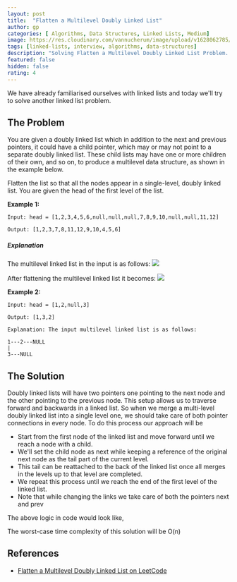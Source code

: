 ```yaml
---
layout: post
title:  "Flatten a Multilevel Doubly Linked List"
author: gp
categories: [ Algorithms, Data Structures, Linked Lists, Medium]
image: https://res.cloudinary.com/vannucherum/image/upload/v1628062785/vannucherum.com/posts/2021-08-08-flatten-a-multilevel-doubly-linked-list/thumb.png
tags: [linked-lists, interview, algorithms, data-structures]
description: "Solving Flatten a Multilevel Doubly Linked List Problem. Different approaches to solve the problem and their corresponding time and space complexities explained."
featured: false
hidden: false
rating: 4
---
```

  

We have already familiarised ourselves with linked lists and today we'll try to solve another linked list problem.


## The Problem

You are given a doubly linked list which in addition to the next and previous pointers, it could have a child pointer, which may or may not point to a separate doubly linked list. These child lists may have one or more children of their own, and so on, to produce a multilevel data structure, as shown in the example below.

Flatten the list so that all the nodes appear in a single-level, doubly linked list. You are given the head of the first level of the list.

  

**Example 1:**

```
Input: head = [1,2,3,4,5,6,null,null,null,7,8,9,10,null,null,11,12]

Output: [1,2,3,7,8,11,12,9,10,4,5,6]
```

##### Explanation

The multilevel linked list in the input is as follows:
<img src="https://res.cloudinary.com/vannucherum/image/upload/v1628062863/vannucherum.com/posts/2021-08-08-flatten-a-multilevel-doubly-linked-list/example.png">

After flattening the multilevel linked list it becomes:
<img src="https://res.cloudinary.com/vannucherum/image/upload/v1628062887/vannucherum.com/posts/2021-08-08-flatten-a-multilevel-doubly-linked-list/example_output.png">

  

**Example 2:**

```
Input: head = [1,2,null,3]

Output: [1,3,2]

Explanation: The input multilevel linked list is as follows:

1---2---NULL
|
3---NULL
```

## The Solution

  

Doubly linked lists will have two pointers one pointing to the next node and the other pointing to the previous node. This setup allows us to traverse forward and backwards in a linked list. So when we merge a multi-level doubly linked list into a single level one, we should take care of both pointer connections in every node. To do this process our approach will be

-   Start from the first node of the linked list and move forward until we reach a node with a child.
-   We'll set the child node as next while keeping a reference of the original next node as the tail part of the current level.
-   This tail can be reattached to the back of the linked list once all merges in the levels up to that level are completed.
-   We repeat this process until we reach the end of the first level of the linked list.
-   Note that while changing the links we take care of both the pointers next and prev

  

The above logic in code would look like,

<script src="http://gist-it.appspot.com/https://github.com/vishnu-gp/algorithm-ds/blob/master/Excercises/LinkedLists/02_FlattenMultiLevelDoublyLinkedList/Solution.js?slice=15:39"></script>

  

The worst-case time complexity of this solution will be O(n)

  

## References

- <a target="_blank" href="https://leetcode.com/problems/flatten-a-multilevel-doubly-linked-list/">Flatten a Multilevel Doubly Linked List on LeetCode</a>
